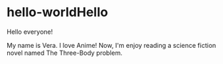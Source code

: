 # hello-worldHello
Hello everyone!

My name is Vera. I love Anime!
Now, I'm enjoy reading a science fiction novel named The Three-Body problem. 
